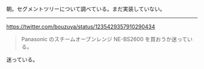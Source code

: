 朝。セグメントツリーについて調べている。まだ実装していない。

---

https://twitter.com/bouzuya/status/1235429357910290434

> Panasonic のスチームオーブンレンジ NE-BS2600 を買おうか迷っている。

迷っている。
